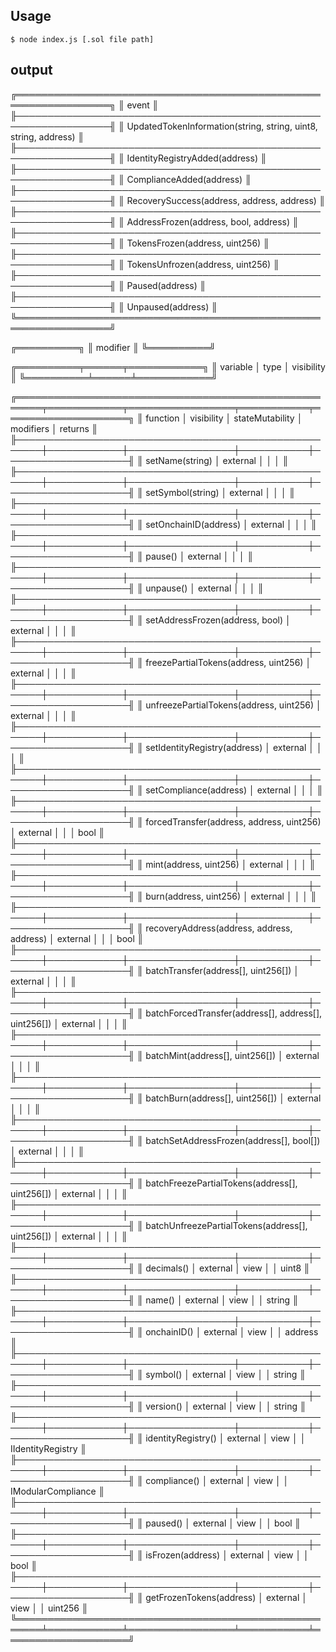 
## Usage

```
$ node index.js [.sol file path]
```


## output

╔═════════════════════════════════════════════════════════════════╗
║ event                                                           ║
╟─────────────────────────────────────────────────────────────────╢
║ UpdatedTokenInformation(string, string, uint8, string, address) ║
╟─────────────────────────────────────────────────────────────────╢
║ IdentityRegistryAdded(address)                                  ║
╟─────────────────────────────────────────────────────────────────╢
║ ComplianceAdded(address)                                        ║
╟─────────────────────────────────────────────────────────────────╢
║ RecoverySuccess(address, address, address)                      ║
╟─────────────────────────────────────────────────────────────────╢
║ AddressFrozen(address, bool, address)                           ║
╟─────────────────────────────────────────────────────────────────╢
║ TokensFrozen(address, uint256)                                  ║
╟─────────────────────────────────────────────────────────────────╢
║ TokensUnfrozen(address, uint256)                                ║
╟─────────────────────────────────────────────────────────────────╢
║ Paused(address)                                                 ║
╟─────────────────────────────────────────────────────────────────╢
║ Unpaused(address)                                               ║
╚═════════════════════════════════════════════════════════════════╝

╔══════════╗
║ modifier ║
╚══════════╝

╔══════════╤══════╤════════════╗
║ variable │ type │ visibility ║
╚══════════╧══════╧════════════╝


╔══════════════════════════════════════════════════════╤════════════╤═════════════════╤═══════════╤════════════════════╗
║ function                                             │ visibility │ stateMutability │ modifiers │ returns            ║
╟──────────────────────────────────────────────────────┼────────────┼─────────────────┼───────────┼────────────────────╢
║ setName(string)                                      │ external   │                 │           │                    ║
╟──────────────────────────────────────────────────────┼────────────┼─────────────────┼───────────┼────────────────────╢
║ setSymbol(string)                                    │ external   │                 │           │                    ║
╟──────────────────────────────────────────────────────┼────────────┼─────────────────┼───────────┼────────────────────╢
║ setOnchainID(address)                                │ external   │                 │           │                    ║
╟──────────────────────────────────────────────────────┼────────────┼─────────────────┼───────────┼────────────────────╢
║ pause()                                              │ external   │                 │           │                    ║
╟──────────────────────────────────────────────────────┼────────────┼─────────────────┼───────────┼────────────────────╢
║ unpause()                                            │ external   │                 │           │                    ║
╟──────────────────────────────────────────────────────┼────────────┼─────────────────┼───────────┼────────────────────╢
║ setAddressFrozen(address, bool)                      │ external   │                 │           │                    ║
╟──────────────────────────────────────────────────────┼────────────┼─────────────────┼───────────┼────────────────────╢
║ freezePartialTokens(address, uint256)                │ external   │                 │           │                    ║
╟──────────────────────────────────────────────────────┼────────────┼─────────────────┼───────────┼────────────────────╢
║ unfreezePartialTokens(address, uint256)              │ external   │                 │           │                    ║
╟──────────────────────────────────────────────────────┼────────────┼─────────────────┼───────────┼────────────────────╢
║ setIdentityRegistry(address)                         │ external   │                 │           │                    ║
╟──────────────────────────────────────────────────────┼────────────┼─────────────────┼───────────┼────────────────────╢
║ setCompliance(address)                               │ external   │                 │           │                    ║
╟──────────────────────────────────────────────────────┼────────────┼─────────────────┼───────────┼────────────────────╢
║ forcedTransfer(address, address, uint256)            │ external   │                 │           │ bool               ║
╟──────────────────────────────────────────────────────┼────────────┼─────────────────┼───────────┼────────────────────╢
║ mint(address, uint256)                               │ external   │                 │           │                    ║
╟──────────────────────────────────────────────────────┼────────────┼─────────────────┼───────────┼────────────────────╢
║ burn(address, uint256)                               │ external   │                 │           │                    ║
╟──────────────────────────────────────────────────────┼────────────┼─────────────────┼───────────┼────────────────────╢
║ recoveryAddress(address, address, address)           │ external   │                 │           │ bool               ║
╟──────────────────────────────────────────────────────┼────────────┼─────────────────┼───────────┼────────────────────╢
║ batchTransfer(address[], uint256[])                  │ external   │                 │           │                    ║
╟──────────────────────────────────────────────────────┼────────────┼─────────────────┼───────────┼────────────────────╢
║ batchForcedTransfer(address[], address[], uint256[]) │ external   │                 │           │                    ║
╟──────────────────────────────────────────────────────┼────────────┼─────────────────┼───────────┼────────────────────╢
║ batchMint(address[], uint256[])                      │ external   │                 │           │                    ║
╟──────────────────────────────────────────────────────┼────────────┼─────────────────┼───────────┼────────────────────╢
║ batchBurn(address[], uint256[])                      │ external   │                 │           │                    ║
╟──────────────────────────────────────────────────────┼────────────┼─────────────────┼───────────┼────────────────────╢
║ batchSetAddressFrozen(address[], bool[])             │ external   │                 │           │                    ║
╟──────────────────────────────────────────────────────┼────────────┼─────────────────┼───────────┼────────────────────╢
║ batchFreezePartialTokens(address[], uint256[])       │ external   │                 │           │                    ║
╟──────────────────────────────────────────────────────┼────────────┼─────────────────┼───────────┼────────────────────╢
║ batchUnfreezePartialTokens(address[], uint256[])     │ external   │                 │           │                    ║
╟──────────────────────────────────────────────────────┼────────────┼─────────────────┼───────────┼────────────────────╢
║ decimals()                                           │ external   │ view            │           │ uint8              ║
╟──────────────────────────────────────────────────────┼────────────┼─────────────────┼───────────┼────────────────────╢
║ name()                                               │ external   │ view            │           │ string             ║
╟──────────────────────────────────────────────────────┼────────────┼─────────────────┼───────────┼────────────────────╢
║ onchainID()                                          │ external   │ view            │           │ address            ║
╟──────────────────────────────────────────────────────┼────────────┼─────────────────┼───────────┼────────────────────╢
║ symbol()                                             │ external   │ view            │           │ string             ║
╟──────────────────────────────────────────────────────┼────────────┼─────────────────┼───────────┼────────────────────╢
║ version()                                            │ external   │ view            │           │ string             ║
╟──────────────────────────────────────────────────────┼────────────┼─────────────────┼───────────┼────────────────────╢
║ identityRegistry()                                   │ external   │ view            │           │ IIdentityRegistry  ║
╟──────────────────────────────────────────────────────┼────────────┼─────────────────┼───────────┼────────────────────╢
║ compliance()                                         │ external   │ view            │           │ IModularCompliance ║
╟──────────────────────────────────────────────────────┼────────────┼─────────────────┼───────────┼────────────────────╢
║ paused()                                             │ external   │ view            │           │ bool               ║
╟──────────────────────────────────────────────────────┼────────────┼─────────────────┼───────────┼────────────────────╢
║ isFrozen(address)                                    │ external   │ view            │           │ bool               ║
╟──────────────────────────────────────────────────────┼────────────┼─────────────────┼───────────┼────────────────────╢
║ getFrozenTokens(address)                             │ external   │ view            │           │ uint256            ║
╚══════════════════════════════════════════════════════╧════════════╧═════════════════╧═══════════╧════════════════════╝


